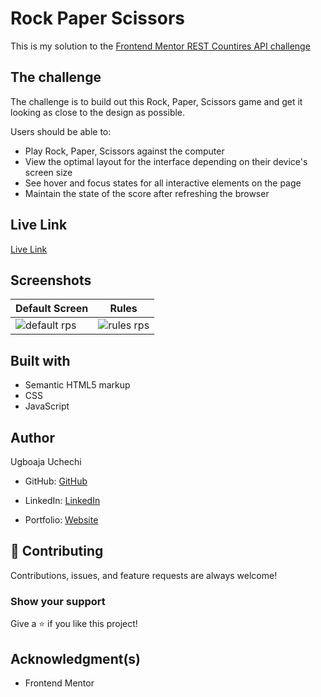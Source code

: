 # Rock Paper Scissors

This is my solution to the [Frontend Mentor REST Countires API challenge](https://www.frontendmentor.io/challenges/rock-paper-scissors-game-pTgwgvgH)

## The challenge

The challenge is to build out this Rock, Paper, Scissors game and get it looking as close to the design as possible.

Users should be able to:

- Play Rock, Paper, Scissors against the computer
- View the optimal layout for the interface depending on their device's screen size
- See hover and focus states for all interactive elements on the page
- Maintain the state of the score after refreshing the browser

## Live Link

[Live Link](https://allcountry.vercel.app/)

## Screenshots

Default Screen | Rules
------------- | -------------
![default rps](https://github.com/user-attachments/assets/2e00e1b4-5b11-490c-85f3-0944820803e6)  |  ![rules rps](https://github.com/user-attachments/assets/858a858e-e6ff-4b23-9579-ada8c5632740)



## Built with

- Semantic HTML5 markup
- CSS
- JavaScript

## Author
Ugboaja Uchechi

- GitHub: [GitHub](https://github.com/Ugboaja-Uchechi)

- LinkedIn: [LinkedIn](https://www.linkedin.com/in/stephanie-ugboaja/)

- Portfolio: [Website](https://tired-coder.vercel.app/)

## 🤝 Contributing

Contributions, issues, and feature requests are always welcome!

### Show your support

Give a ⭐️ if you like this project!

## Acknowledgment(s)

- Frontend Mentor
